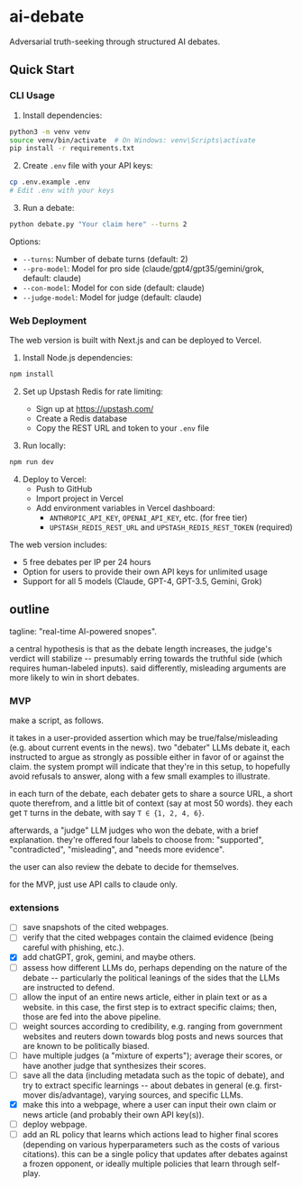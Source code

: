 # ai-debate

Adversarial truth-seeking through structured AI debates.

## Quick Start

### CLI Usage

1. Install dependencies:
```bash
python3 -m venv venv
source venv/bin/activate  # On Windows: venv\Scripts\activate
pip install -r requirements.txt
```

2. Create `.env` file with your API keys:
```bash
cp .env.example .env
# Edit .env with your keys
```

3. Run a debate:
```bash
python debate.py "Your claim here" --turns 2
```

Options:
- `--turns`: Number of debate turns (default: 2)
- `--pro-model`: Model for pro side (claude/gpt4/gpt35/gemini/grok, default: claude)
- `--con-model`: Model for con side (default: claude)
- `--judge-model`: Model for judge (default: claude)

### Web Deployment

The web version is built with Next.js and can be deployed to Vercel.

1. Install Node.js dependencies:
```bash
npm install
```

2. Set up Upstash Redis for rate limiting:
   - Sign up at https://upstash.com/
   - Create a Redis database
   - Copy the REST URL and token to your `.env` file

3. Run locally:
```bash
npm run dev
```

4. Deploy to Vercel:
   - Push to GitHub
   - Import project in Vercel
   - Add environment variables in Vercel dashboard:
     - `ANTHROPIC_API_KEY`, `OPENAI_API_KEY`, etc. (for free tier)
     - `UPSTASH_REDIS_REST_URL` and `UPSTASH_REDIS_REST_TOKEN` (required)

The web version includes:
- 5 free debates per IP per 24 hours
- Option for users to provide their own API keys for unlimited usage
- Support for all 5 models (Claude, GPT-4, GPT-3.5, Gemini, Grok)

## outline

tagline: "real-time AI-powered snopes".

a central hypothesis is that as the debate length increases, the judge's verdict will stabilize -- presumably erring towards the truthful side (which requires human-labeled inputs). said differently, misleading arguments are more likely to win in short debates.

### MVP

make a script, as follows.

it takes in a user-provided assertion which may be true/false/misleading (e.g. about current events in the news). two "debater" LLMs debate it, each instructed to argue as strongly as possible either in favor of or against the claim. the system prompt will indicate that they're in this setup, to hopefully avoid refusals to answer, along with a few small examples to illustrate.

in each turn of the debate, each debater gets to share a source URL, a short quote therefrom, and a little bit of context (say at most 50 words). they each get `T` turns in the debate, with say `T ∈ {1, 2, 4, 6}`.

afterwards, a "judge" LLM judges who won the debate, with a brief explanation. they're offered four labels to choose from: "supported", "contradicted", "misleading", and "needs more evidence".

the user can also review the debate to decide for themselves.

for the MVP, just use API calls to claude only.

### extensions

- [ ] save snapshots of the cited webpages.
- [ ] verify that the cited webpages contain the claimed evidence (being careful with phishing, etc.).
- [X] add chatGPT, grok, gemini, and maybe others.
- [ ] assess how different LLMs do, perhaps depending on the nature of the debate -- particularly the political leanings of the sides that the LLMs are instructed to defend.
- [ ] allow the input of an entire news article, either in plain text or as a website. in this case, the first step is to extract specific claims; then, those are fed into the above pipeline.
- [ ] weight sources according to credibility, e.g. ranging from government websites and reuters down towards blog posts and news sources that are known to be politically biased.
- [ ] have multiple judges (a "mixture of experts"); average their scores, or have another judge that synthesizes their scores.
- [ ] save all the data (including metadata such as the topic of debate), and try to extract specific learnings -- about debates in general (e.g. first-mover dis/advantage), varying sources, and specific LLMs.
- [X] make this into a webpage, where a user can input their own claim or news article (and probably their own API key(s)).
- [ ] deploy webpage.
- [ ] add an RL policy that learns which actions lead to higher final scores (depending on various hyperparameters such as the costs of various citations). this can be a single policy that updates after debates against a frozen opponent, or ideally multiple policies that learn through self-play.